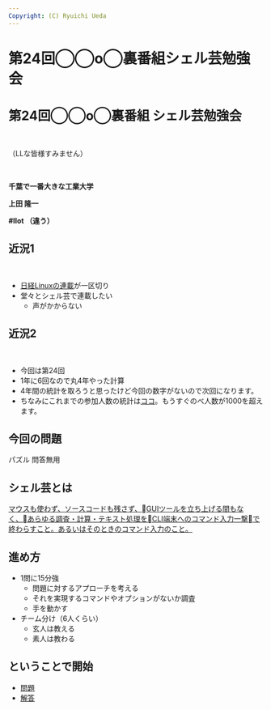 ```yaml
---
Copyright: (C) Ryuichi Ueda
---
```



# 第24回◯◯o◯裏番組シェル芸勉強会
<h1 style="font-size: 180%;">第24回◯◯o◯裏番組
シェル芸勉強会</h1>
&nbsp;

（LLな皆様すみません）

&nbsp;

<strong>千葉で一番大きな工業大学</strong>

<strong>上田 隆一</strong>

<strong>#llot （違う）</strong>

<!--nextpage-->
<h2>近況1</h2>
&nbsp;
<ul>
 	<li><a href="/?page=07166" target="_blank">日経Linuxの連載</a>が一区切り</li>
 	<li>堂々とシェル芸で連載したい
<ul>
 	<li>声がかからない</li>
</ul>
</li>
</ul>
<!--nextpage-->
<h2>近況2</h2>
&nbsp;
<ul>
 	<li>今回は第24回</li>
 	<li>1年に6回なので丸4年やった計算</li>
 	<li>4年間の統計を取ろうと思ったけど今回の数字がないので次回になります。</li>
 	<li>ちなみにこれまでの参加人数の統計は<a href="?page_id=5567" target="_blank">ココ</a>。もうすぐのべ人数が1000を超えます。</li>
</ul>
<!--nextpage-->
<h2>今回の問題</h2>
パズル
問答無用

<!--nextpage-->
<h2>シェル芸とは</h2>
<a href="/?page=01434" target="_blank">マウスも使わず、ソースコードも残さず、GUIツールを立ち上げる間もなく、あらゆる調査・計算・テキスト処理をCLI端末へのコマンド入力一撃で終わらすこと。あるいはそのときのコマンド入力のこと。</a>

<!--nextpage-->
<h2>進め方</h2>
<ul>
 	<li>1問に15分強
<ul>
 	<li>問題に対するアプローチを考える</li>
 	<li>それを実現するコマンドやオプションがないか調査</li>
 	<li>手を動かす</li>
</ul>
</li>
 	<li>チーム分け（6人くらい）
<ul>
 	<li>玄人は教える</li>
 	<li>素人は教わる</li>
</ul>
</li>
</ul>
<!--nextpage-->
<h2>ということで開始</h2>
<ul>
 	<li><a href="/?post=08639">問題</a></li>
 	<li><a href="/?post=08592">解答</a></li>
</ul>
